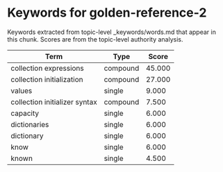 # Keywords for golden-reference-2

Keywords extracted from topic-level _keywords/words.md that appear in this chunk.
Scores are from the topic-level authority analysis.

| Term | Type | Score |
|------|------|-------|
| collection expressions | compound | 45.000 |
| collection initialization | compound | 27.000 |
| values | single | 9.000 |
| collection initializer syntax | compound | 7.500 |
| capacity | single | 6.000 |
| dictionaries | single | 6.000 |
| dictionary | single | 6.000 |
| know | single | 6.000 |
| known | single | 4.500 |
